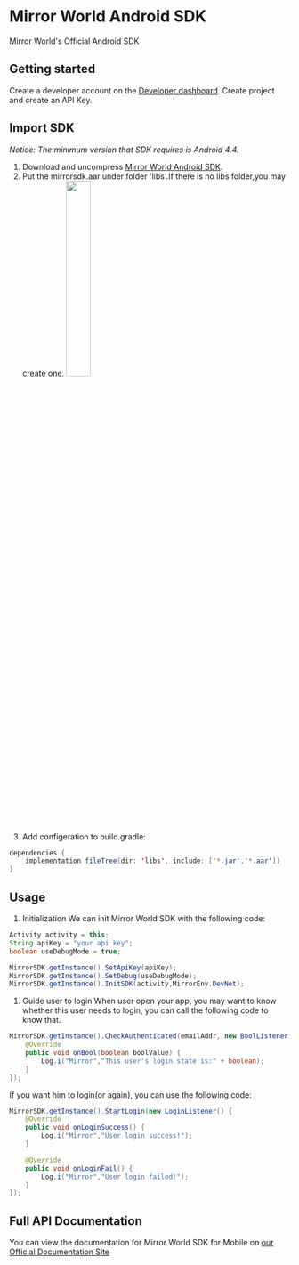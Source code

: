 # Mirror World Android SDK

Mirror World's Official Android SDK

## Getting started

Create a developer account on the [Developer dashboard](https://app.mirrorworld.fun). Create project and create an API Key.

## Import SDK

*Notice:
The minimum version that SDK requires is Android 4.4.*

1.  Download and uncompress [Mirror World Android SDK](https://github.com/mirrorworld-universe/mirrorworld-sdk-android/releases/tag/v1.1.0).
2.  Put the mirrorsdk.aar under folder 'libs'.If there is no libs folder,you may create one.
    <img src="https://market-assets.mirrorworld.fun/docs/build.png" width="30%" height="30%" />
3.  Add configeration to build.gradle:

```java
dependencies {
    implementation fileTree(dir: 'libs', include: ['*.jar','*.aar'])
}
```

## Usage

1.  Initialization
    We can init Mirror World SDK with the following code:

```java
Activity activity = this;
String apiKey = "your api key";
boolean useDebugMode = true;

MirrorSDK.getInstance().SetApiKey(apiKey);
MirrorSDK.getInstance().SetDebug(useDebugMode);
MirrorSDK.getInstance().InitSDK(activity,MirrorEnv.DevNet);
```

1.  Guide user to login
    When user open your app, you may want to know whether this user needs to login, you can call the following code to know that.

```java
MirrorSDK.getInstance().CheckAuthenticated(emailAddr, new BoolListener() {
    @Override
    public void onBool(boolean boolValue) {
        Log.i("Mirror","This user's login state is:" + boolean);
    }
});
```

If you want him to login(or again), you can use the following code:

```java
MirrorSDK.getInstance().StartLogin(new LoginListener() {
    @Override
    public void onLoginSuccess() {
        Log.i("Mirror","User login success!");
    }

    @Override
    public void onLoginFail() {
        Log.i("Mirror","User login failed!");
    }
});
```

## Full API Documentation

You can view the documentation for Mirror World SDK for Mobile on [our Official Documentation Site](https://docs.mirrorworld.fun/android/android-APIReference)
